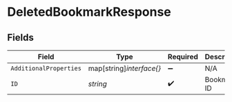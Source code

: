 # DeletedBookmarkResponse


## Fields

| Field                    | Type                     | Required                 | Description              |
| ------------------------ | ------------------------ | ------------------------ | ------------------------ |
| `AdditionalProperties`   | map[string]*interface{}* | :heavy_minus_sign:       | N/A                      |
| `ID`                     | *string*                 | :heavy_check_mark:       | Bookmark ID              |